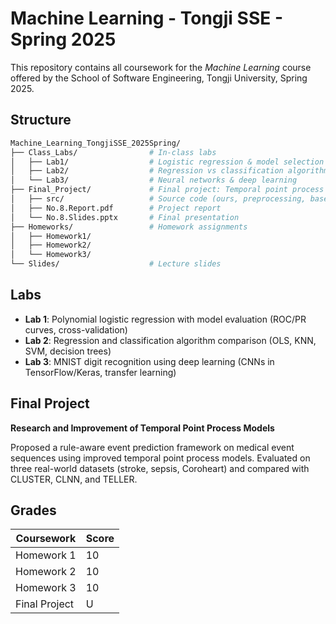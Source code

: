 # Machine Learning - Tongji SSE - Spring 2025

This repository contains all coursework for the *Machine Learning* course offered by the School of Software Engineering, Tongji University, Spring 2025.

## Structure

```bash
Machine_Learning_TongjiSSE_2025Spring/
├── Class_Labs/                # In-class labs
│   ├── Lab1/                  # Logistic regression & model selection
│   ├── Lab2/                  # Regression vs classification algorithms
│   └── Lab3/                  # Neural networks & deep learning
├── Final_Project/             # Final project: Temporal point process modeling
│   ├── src/                   # Source code (ours, preprocessing, baselines)
│   ├── No.8.Report.pdf        # Project report
│   └── No.8.Slides.pptx       # Final presentation
├── Homeworks/                 # Homework assignments
│   ├── Homework1/             
│   ├── Homework2/             
│   └── Homework3/             
└── Slides/                    # Lecture slides
```

## Labs

- **Lab 1**: Polynomial logistic regression with model evaluation (ROC/PR curves, cross-validation)
- **Lab 2**: Regression and classification algorithm comparison (OLS, KNN, SVM, decision trees)
- **Lab 3**: MNIST digit recognition using deep learning (CNNs in TensorFlow/Keras, transfer learning)

## Final Project

**Research and Improvement of Temporal Point Process Models**

Proposed a rule-aware event prediction framework on medical event sequences using improved temporal point process models. Evaluated on three real-world datasets (stroke, sepsis, Coroheart) and compared with CLUSTER, CLNN, and TELLER.

## Grades

| Coursework    | Score |
| ------------- | ----- |
| Homework 1    | 10    |
| Homework 2    | 10    |
| Homework 3    | 10    |
| Final Project | U     |